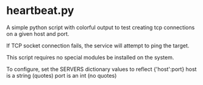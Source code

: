 # heartbeat.py

A simple python script with colorful output to test creating tcp connections on a given host and port.

If TCP socket connection fails, the service will attempt to ping the target.


This script requires no special modules be installed on the system. 


To configure, set the SERVERS dictionary values to reflect {'host':port}
  host is a string (quotes)
  port is an int (no quotes)

